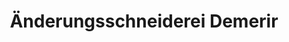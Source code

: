 ---
title: "Änderungsschneiderei Demerir"
url: /wien/aenderungsschneiderei-demerir/
shop: Nähzubehör
---